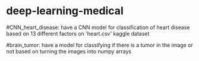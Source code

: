 # deep-learning-medical

#CNN_heart_disease:
have a CNN model for classification of heart disease based on 13 different factors on 'heart.csv' kaggle dataset


#brain_tumor:
have a model for classifying if there is a tumor in the image or not based on turning the images into numpy arrays
